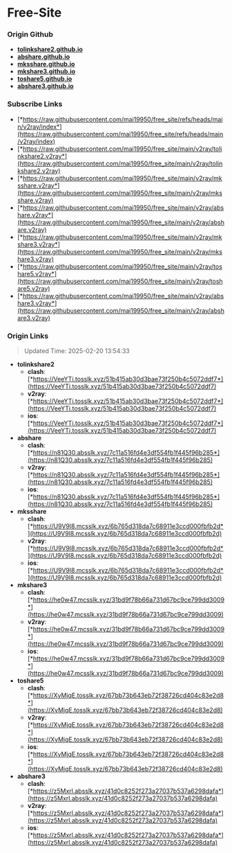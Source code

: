 # Free-Site

### Origin Github

- [**tolinkshare2.github.io**](https://github.com/tolinkshare2/tolinkshare2.github.io)
- [**abshare.github.io**](https://github.com/abshare/abshare.github.io)
- [**mksshare.github.io**](https://github.com/mksshare/mksshare.github.io)
- [**mkshare3.github.io**](https://github.com/mkshare3/mkshare3.github.io)
- [**toshare5.github.io**](https://github.com/toshare5/toshare5.github.io)
- [**abshare3.github.io**](https://github.com/abshare3/abshare3.github.io)

### Subscribe Links

- [*https://raw.githubusercontent.com/mai19950/free_site/refs/heads/main/v2ray/index*](https://raw.githubusercontent.com/mai19950/free_site/refs/heads/main/v2ray/index)
- [*https://raw.githubusercontent.com/mai19950/free_site/main/v2ray/tolinkshare2.v2ray*](https://raw.githubusercontent.com/mai19950/free_site/main/v2ray/tolinkshare2.v2ray)
- [*https://raw.githubusercontent.com/mai19950/free_site/main/v2ray/mksshare.v2ray*](https://raw.githubusercontent.com/mai19950/free_site/main/v2ray/mksshare.v2ray)
- [*https://raw.githubusercontent.com/mai19950/free_site/main/v2ray/abshare.v2ray*](https://raw.githubusercontent.com/mai19950/free_site/main/v2ray/abshare.v2ray)
- [*https://raw.githubusercontent.com/mai19950/free_site/main/v2ray/mkshare3.v2ray*](https://raw.githubusercontent.com/mai19950/free_site/main/v2ray/mkshare3.v2ray)
- [*https://raw.githubusercontent.com/mai19950/free_site/main/v2ray/toshare5.v2ray*](https://raw.githubusercontent.com/mai19950/free_site/main/v2ray/toshare5.v2ray)
- [*https://raw.githubusercontent.com/mai19950/free_site/main/v2ray/abshare3.v2ray*](https://raw.githubusercontent.com/mai19950/free_site/main/v2ray/abshare3.v2ray)

### Origin Links

> Updated Time: 2025-02-20 13:54:33

- **tolinkshare2**
  - **clash**: [*https://VeeYTi.tosslk.xyz/51b415ab30d3bae73f250b4c5072ddf7*](https://VeeYTi.tosslk.xyz/51b415ab30d3bae73f250b4c5072ddf7)
  - **v2ray**: [*https://VeeYTi.tosslk.xyz/51b415ab30d3bae73f250b4c5072ddf7*](https://VeeYTi.tosslk.xyz/51b415ab30d3bae73f250b4c5072ddf7)
  - **ios**: [*https://VeeYTi.tosslk.xyz/51b415ab30d3bae73f250b4c5072ddf7*](https://VeeYTi.tosslk.xyz/51b415ab30d3bae73f250b4c5072ddf7)
- **abshare**
  - **clash**: [*https://n81Q30.absslk.xyz/7c11a516fd4e3df554fb1f445f96b285*](https://n81Q30.absslk.xyz/7c11a516fd4e3df554fb1f445f96b285)
  - **v2ray**: [*https://n81Q30.absslk.xyz/7c11a516fd4e3df554fb1f445f96b285*](https://n81Q30.absslk.xyz/7c11a516fd4e3df554fb1f445f96b285)
  - **ios**: [*https://n81Q30.absslk.xyz/7c11a516fd4e3df554fb1f445f96b285*](https://n81Q30.absslk.xyz/7c11a516fd4e3df554fb1f445f96b285)
- **mksshare**
  - **clash**: [*https://U9V9l8.mcsslk.xyz/6b765d318da7c68911e3ccd000fbfb2d*](https://U9V9l8.mcsslk.xyz/6b765d318da7c68911e3ccd000fbfb2d)
  - **v2ray**: [*https://U9V9l8.mcsslk.xyz/6b765d318da7c68911e3ccd000fbfb2d*](https://U9V9l8.mcsslk.xyz/6b765d318da7c68911e3ccd000fbfb2d)
  - **ios**: [*https://U9V9l8.mcsslk.xyz/6b765d318da7c68911e3ccd000fbfb2d*](https://U9V9l8.mcsslk.xyz/6b765d318da7c68911e3ccd000fbfb2d)
- **mkshare3**
  - **clash**: [*https://he0w47.mcsslk.xyz/31bd9f78b66a731d67bc9ce799dd3009*](https://he0w47.mcsslk.xyz/31bd9f78b66a731d67bc9ce799dd3009)
  - **v2ray**: [*https://he0w47.mcsslk.xyz/31bd9f78b66a731d67bc9ce799dd3009*](https://he0w47.mcsslk.xyz/31bd9f78b66a731d67bc9ce799dd3009)
  - **ios**: [*https://he0w47.mcsslk.xyz/31bd9f78b66a731d67bc9ce799dd3009*](https://he0w47.mcsslk.xyz/31bd9f78b66a731d67bc9ce799dd3009)
- **toshare5**
  - **clash**: [*https://XyMjqE.tosslk.xyz/67bb73b643eb72f38726cd404c83e2d8*](https://XyMjqE.tosslk.xyz/67bb73b643eb72f38726cd404c83e2d8)
  - **v2ray**: [*https://XyMjqE.tosslk.xyz/67bb73b643eb72f38726cd404c83e2d8*](https://XyMjqE.tosslk.xyz/67bb73b643eb72f38726cd404c83e2d8)
  - **ios**: [*https://XyMjqE.tosslk.xyz/67bb73b643eb72f38726cd404c83e2d8*](https://XyMjqE.tosslk.xyz/67bb73b643eb72f38726cd404c83e2d8)
- **abshare3**
  - **clash**: [*https://z5Mxrl.absslk.xyz/41d0c8252f273a27037b537a6298dafa*](https://z5Mxrl.absslk.xyz/41d0c8252f273a27037b537a6298dafa)
  - **v2ray**: [*https://z5Mxrl.absslk.xyz/41d0c8252f273a27037b537a6298dafa*](https://z5Mxrl.absslk.xyz/41d0c8252f273a27037b537a6298dafa)
  - **ios**: [*https://z5Mxrl.absslk.xyz/41d0c8252f273a27037b537a6298dafa*](https://z5Mxrl.absslk.xyz/41d0c8252f273a27037b537a6298dafa)
